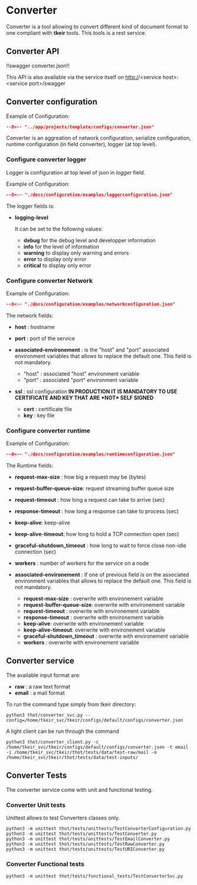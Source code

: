 # Converter

Converter is a tool allowing to convert different kind of document format to one compliant with **tkeir** tools.
This tools is a rest service.

## Converter API

!!swagger converter.json!!

This API is also available via the service itself on <http:/>/\<service host>:\<service port>/swagger

## Converter configuration

Example of Configuration:

```json title="converter.json"
--8<-- "../app/projects/template/configs/converter.json"
```


Converter is an aggreation of network configuration, serialize configuration, runtime configuration (in field converter), logger (at top level).

### Configure converter logger

Logger is configuration at top level of json in *logger* field.

Example of Configuration:

```json title="logger configuration"
--8<-- "./docs/configuration/examples/loggerconfiguration.json"
```

The logger fields is:

- **logging-level**

  It can be set to the following values:

  - **debug** for the debug level and developper information
  - **info** for the level of information
  - **warning** to display only warning and errors
  - **error** to display only error
  - **critical** to display only error

### Configure converter Network

Example of Configuration:

```json title="network configuration"
--8<-- "./docs/configuration/examples/networkconfiguration.json"
```

The network fields:

- **host** : hostname

- **port** : port of the service

- **associated-environement** : is the "host" and "port" associated environment variables that allows to replace the default one. This field is not mandatory.

  - "host" : associated "host" environment variable
  - "port" : associated "port" environment variable

- **ssl** : ssl configuration **IN PRODUCTION IT IS MANDATORY TO USE CERTIFICATE AND KEY THAT ARE \*NOT\* SELF SIGNED**

  - **cert** : certificate file
  - **key** : key file


### Configure converter runtime

Example of Configuration:

```json title="network configuration"
--8<-- "./docs/configuration/examples/runtimeconfiguration.json"
```

The Runtime fields:

- **request-max-size** : how big a request may be (bytes)

- **request-buffer-queue-size**: request streaming buffer queue size

- **request-timeout** : how long a request can take to arrive (sec)

- **response-timeout** : how long a response can take to process (sec)

- **keep-alive**: keep-alive

- **keep-alive-timeout**: how long to hold a TCP connection open (sec)

- **graceful-shutdown_timeout** : how long to wait to force close non-idle connection (sec)

- **workers** : number of workers for the service on a node

- **associated-environement** : if one of previous field is on the associated environment variables that allows to replace the  default one. This field is not mandatory.

  - **request-max-size** : overwrite with environement variable
  - **request-buffer-queue-size**: overwrite with environement variable
  - **request-timeout** : overwrite with environement variable
  - **response-timeout** : overwrite with environement variable
  - **keep-alive**: overwrite with environement variable
  - **keep-alive-timeout**: overwrite with environement variable
  - **graceful-shutdown_timeout** : overwrite with environement variable
  - **workers** : overwrite with environement variable

## Converter service

The available input format are:

- **raw** : a raw text format
- **email** : a mail format

To run the command type simply from tkeir directory:

```shell
python3 thot/converter_svc.py --config=/home/tkeir_svc/tkeir/configs/default/configs/converter.json
```

A light client can be run through the command

```shell
python3 thot/converter_client.py -c /home/tkeir_svc/tkeir/configs/default/configs/converter.json -t email -i /home/tkeir_svc/tkeir/thot/tests/data/test-raw/mail -o /home/tkeir_svc/tkeir/thot/tests/data/test-inputs/
```

## Converter Tests

The converter service come with unit and functional testing.

### Converter Unit tests

Unittest allows to test Converters classes only.

```shell
python3 -m unittest thot/tests/unittests/TestConverterConfiguration.py
python3 -m unittest thot/tests/unittests/TestConverter.py
python3 -m unittest thot/tests/unittests/TestEmailConverter.py
python3 -m unittest thot/tests/unittests/TestRawConverter.py
python3 -m unittest thot/tests/unittests/TestURIConverter.py
```

### Converter Functional tests

```shell
python3 -m unittest thot/tests/functional_tests/TestConverterSvc.py
```
